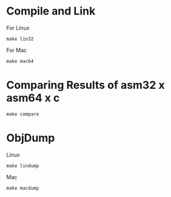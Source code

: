 # Compile and Link

For Linux

```
make lin32
```


For Mac

```
make mac64
```

# Comparing Results of asm32 x asm64 x c

```
make compare
```


# ObjDump

Linux

```
make lindump
```

Mac

```
make macdump
```
